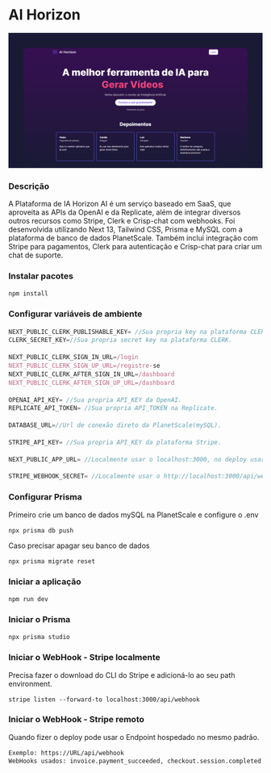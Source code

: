 # AI Horizon
![Cap](https://raw.githubusercontent.com/PedroLMaia/Portfolio/main/public/ai-horizon.png)

### Descrição
A Plataforma de IA Horizon AI é um serviço baseado em SaaS, que aproveita as APIs da OpenAI e da Replicate, além de integrar diversos outros recursos como Stripe, Clerk e Crisp-chat com webhooks. Foi desenvolvida utilizando Next 13, Tailwind CSS, Prisma e MySQL com a plataforma de banco de dados PlanetScale. Também inclui integração com Stripe para pagamentos, Clerk para autenticação e Crisp-chat para criar um chat de suporte.

### Instalar pacotes

```shell
npm install
```

### Configurar variáveis ​​de ambiente

```js
NEXT_PUBLIC_CLERK_PUBLISHABLE_KEY= //Sua propria key na plataforma CLERK.
CLERK_SECRET_KEY=//Sua propria secret key na plataforma CLERK.

NEXT_PUBLIC_CLERK_SIGN_IN_URL=/login
NEXT_PUBLIC_CLERK_SIGN_UP_URL=/registre-se
NEXT_PUBLIC_CLERK_AFTER_SIGN_IN_URL=/dashboard
NEXT_PUBLIC_CLERK_AFTER_SIGN_UP_URL=/dashboard

OPENAI_API_KEY= //Sua propria API_KEY da OpenAI.
REPLICATE_API_TOKEN= //Sua propria API_TOKEN na Replicate.

DATABASE_URL=//Url de conexão direto da PlanetScale(mySQL).

STRIPE_API_KEY= //Sua propria API_KEY da plataforma Stripe.

NEXT_PUBLIC_APP_URL= //Localmente usar o localhost:3000, no deploy usar a url de domínio.

STRIPE_WEBHOOK_SECRET= //Localmente usar o http://localhost:3000/api/webhook, no deploy usar a url de domínio, exemplo: https://url/api/webhook.
```
### Configurar Prisma

Primeiro crie um banco de dados mySQL na PlanetScale e configure o .env

```shell
npx prisma db push
```
Caso precisar apagar seu banco de dados
```shell
npx prisma migrate reset
```
### Iniciar a aplicação
```shell
npm run dev
```
### Iniciar o Prisma
```shell
npx prisma studio
```

### Iniciar o WebHook - Stripe localmente
Precisa fazer o download do CLI do Stripe e adicioná-lo ao seu path environment.
```shell
stripe listen --forward-to localhost:3000/api/webhook
```
### Iniciar o WebHook - Stripe remoto
Quando fizer o deploy pode usar o Endpoint hospedado no mesmo padrão.
```shell
Exemplo: https://URL/api/webhook
WebHooks usados: invoice.payment_succeeded, checkout.session.completed
```
